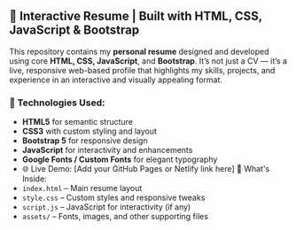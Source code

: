 ## 💼 Interactive Resume | Built with HTML, CSS, JavaScript & Bootstrap

This repository contains my **personal resume** designed and developed using core **HTML, CSS, JavaScript**, and **Bootstrap**. It’s not just a CV — it’s a live, responsive web-based profile that highlights my skills, projects, and experience in an interactive and visually appealing format.

### 🔧 Technologies Used:

* **HTML5** for semantic structure
* **CSS3** with custom styling and layout
* **Bootstrap 5** for responsive design
* **JavaScript** for interactivity and enhancements
* **Google Fonts / Custom Fonts** for elegant typography
* 🌐 Live Demo:
\[Add your GitHub Pages or Netlify link here]
📁 What's Inside:
* `index.html` – Main resume layout
* `style.css` – Custom styles and responsive tweaks
* `script.js` – JavaScript for interactivity (if any)
* `assets/` – Fonts, images, and other supporting files
